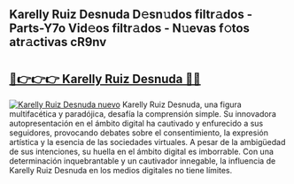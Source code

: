 ## Karelly Ruiz Desnuda D𝚎sn𝚞dos filtr𝚊dos - Parts-Y7o Vid𝚎os filtr𝚊dos - N𝚞evas f𝚘tos atr𝚊ctivas cR9nv

# <h2><a href="http://mb21fp2.tromn.icu/?c=Karelly+Ruiz+Desnuda">🔗👉👉👉 Karelly Ruiz Desnuda 🔗🔗</a></h2>

[![Karelly Ruiz Desnuda nuevo](https://i.imgur.com/pEAQMta.gif)](http://mb21fp2.tromn.icu/?c=Karelly+Ruiz+Desnuda)
Karelly Ruiz Desnuda, una figura multifacética y paradójica, desafía la comprensión simple. Su innovadora autopresentación en el ámbito digital ha cautivado y enfurecido a sus seguidores, provocando debates sobre el consentimiento, la expresión artística y la esencia de las sociedades virtuales. A pesar de la ambigüedad de sus intenciones, su huella en el ámbito digital es imborrable. Con una determinación inquebrantable y un cautivador innegable, la influencia de Karelly Ruiz Desnuda en los medios digitales no tiene límites.
